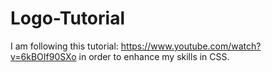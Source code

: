 # Logo-Tutorial
I am following this tutorial: https://www.youtube.com/watch?v=6kBOIf90SXo in order to enhance my skills in CSS.
